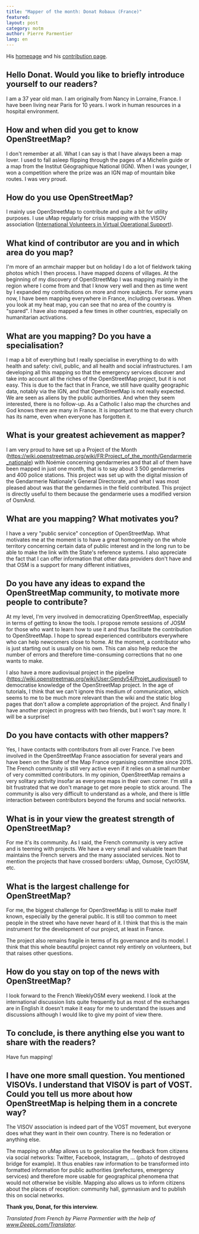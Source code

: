```yaml
---
title: "Mapper of the month: Donat Robaux (France)"
featured: 
layout: post
category: motm
author: Pierre Parmentier
lang: en
---
```


His [homepage](https://www.openstreetmap.org/user/gendy54) and his [contribution page](https://hdyc.neis-one.org/?gendy54).

## Hello Donat. Would you like to briefly introduce yourself to our readers?

I am a 37 year old man. I am originally from Nancy in Lorraine, France. I have been living near Paris for 10 years. I work in human resources in a hospital environment.

## How and when did you get to know OpenStreetMap?

I don't remember at all. What I can say is that I have always been a map lover. I used to fall asleep flipping through the pages of a Michelin guide or a map from the Institut Géographique National (IGN). When I was younger, I won a competition where the prize was an IGN map of mountain bike routes. I was very proud.

## How do you use OpenStreetMap?

I mainly use OpenStreetMap to contribute and quite a bit for utility purposes. I use uMap regularly for crisis mapping with the VISOV association ([International Volunteers in Virtual Operational Support](https://twitter.com/VISOV1/status/1427741296110841856)).

## What kind of contributor are you and in which area do you map?

I'm more of an armchair mapper but on holiday I do a lot of fieldwork taking photos which I then process. I have mapped dozens of villages. At the beginning of my discovery of OpenStreetMap I was mapping mainly in the region where I come from and that I know very well and then as time went by I expanded my contributions on more and more subjects. For some years now, I have been mapping everywhere in France, including overseas. When you look at my heat map, you can see that no area of the country is "spared". I have also mapped a few times in other countries, especially on humanitarian activations.

## What are you mapping? Do you have a specialisation?

I map a bit of everything but I really specialise in everything to do with health and safety: civil, public, and all health and social infrastructures. I am developing all this mapping so that the emergency services discover and take into account all the riches of the OpenStreetMap project, but it is not easy. This is due to the fact that in France, we still have quality geographic data, notably via the IGN, and that OpenStreetMap is not really expected. We are seen as aliens by the public authorities. And when they seem interested, there is no follow-up. As a Catholic I also map the churches and God knows there are many in France. It is important to me that every church has its name, even when everyone has forgotten it.

## What is your greatest achievement as mapper?

I am very proud to have set up a Project of the Month (<https://wiki.openstreetmap.org/wiki/FR:Project_of_the_month/Gendarmerie_nationale>) with Noémie concerning gendarmeries and that all of them have been mapped in just one month, that is to say about 3 500 gendarmeries and 400 police stations. This project was set up with the digital mission of the Gendarmerie Nationale's General Directorate, and what I was most pleased about was that the gendarmes in the field contributed. This project is directly useful to them because the gendarmerie uses a modified version of OsmAnd.

## What are you mapping? What motivates you?

I have a very "public service" conception of OpenStreetMap. What motivates me at the moment is to have a great homogeneity on the whole territory concerning certain data of public interest and in the long run to be able to make the link with the State's reference systems. I also appreciate the fact that I can offer information that other data providers don't have and that OSM is a support for many different initiatives,

## Do you have any ideas to expand the OpenStreetMap community, to motivate more people to contribute?

At my level, I'm very involved in democratizing OpenStreetMap, especially in terms of getting to know the tools. I propose remote sessions of JOSM for those who want to learn how to use it and thus facilitate the contribution to OpenStreetMap. I hope to spread experienced contributors everywhere who can help newcomers close to home. At the moment, a contributor who is just starting out is usually on his own. This can also help reduce the number of errors and therefore time-consuming corrections that no one wants to make.

I also have a more audiovisual project in the pipeline (<https://wiki.openstreetmap.org/wiki/User:Gendy54/Projet_audiovisuel>) to democratise knowledge of the OpenStreetMap project. In the age of tutorials, I think that we can't ignore this medium of communication, which seems to me to be much more relevant than the wiki and the static blog pages that don't allow a complete appropriation of the project. And finally I have another project in progress with two friends, but I won't say more. It will be a surprise!

## Do you have contacts with other mappers?

Yes, I have contacts with contributors from all over France. I've been involved in the OpenStreetMap France association for several years and have been on the State of the Map France organising committee since 2015. The French community is still very active even if it relies on a small number of very committed contributors. In my opinion, OpenStreetMap remains a very solitary activity insofar as everyone maps in their own corner. I'm still a bit frustrated that we don't manage to get more people to stick around. The community is also very difficult to understand as a whole, and there is little interaction between contributors beyond the forums and social networks.

## What is in your view the greatest strength of OpenStreetMap?

For me it's its community. As I said, the French community is very active and is teeming with projects. We have a very small and valuable team that maintains the French servers and the many associated services. Not to mention the projects that have crossed borders: uMap, Osmose, CyclOSM, etc.

## What is the largest challenge for OpenStreetMap?

For me, the biggest challenge for OpenStreetMap is still to make itself known, especially by the general public. It is still too common to meet people in the street who have never heard of it. I think that this is the main instrument for the development of our project, at least in France.

The project also remains fragile in terms of its governance and its model. I think that this whole beautiful project cannot rely entirely on volunteers, but that raises other questions.

## How do you stay on top of the news with OpenStreetMap?

I look forward to the French WeeklyOSM every weekend. I look at the international discussion lists quite frequently but as most of the exchanges are in English it doesn't make it easy for me to understand the issues and discussions although I would like to give my point of view there.

## To conclude, is there anything else you want to share with the readers?

Have fun mapping!

## I have one more small question. You mentioned VISOVs. I understand that VISOV is part of VOST. Could you tell us more about how OpenStreetMap is helping them in a concrete way?

The VISOV association is indeed part of the VOST movement, but everyone does what they want in their own country. There is no federation or anything else.

The mapping on uMap allows us to geolocalise the feedback from citizens via social networks: Twitter, Facebook, Instagram, ... (photo of destroyed bridge for example). It thus enables raw information to be transformed into formatted information for public authorities (prefectures, emergency services) and therefore more usable for geographical phenomena that would not otherwise be visible. Mapping also allows us to inform citizens about the places of reception: community hall, gymnasium and to publish this on social networks.

**Thank you, Donat, for this interview.**

*Translated from French by Pierre Parmentier with the help of www.DeepL.com/Translator.*
